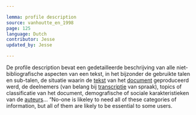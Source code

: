 ```yaml
---

lemma: profile description
source: vanhoutte_en_1998
page: 125
language: Dutch
contributor: Jesse
updated_by: Jesse

---
```

De profile description <profileDesc> bevat een gedetailleerde beschrijving van alle niet-bibliografische aspecten van een tekst, in het bijzonder de gebruikte talen en sub-talen, de situatie waarin de [tekst](text.html) van het [document](document.html) geproduceerd werd, de deelnemers (van belang bij [transcriptie](transcription.html) van spraak), topics of classificatie van het document, demografische of sociale karakteristieken van de [auteurs](author.html)… “No-one is likeley to need all of these categories of information, but all of them are likely to be essential to some users.
